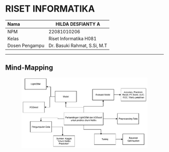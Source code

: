 # RISET INFORMATIKA

| Nama           | HILDA DESFIANTY A                |
|:---------------|----------------------------------|
| NPM            | 22081010206                      |
| Kelas          | Riset Informatika H081           |
| Dosen Pengampu | Dr. Basuki Rahmat, S.Si, M.T     |

---
## Mind-Mapping
<p align="center">
  <img src="Mindmap.jpg" alt="Mindmap Project" width="400">
</p>

